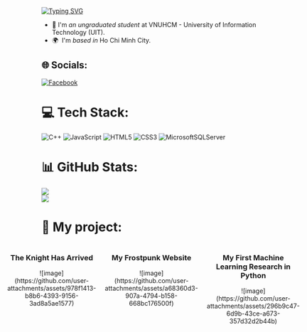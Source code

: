 <a href="https://git.io/typing-svg"><img src="https://readme-typing-svg.herokuapp.com?font=Figtree&size=30&duration=4000&pause=1000&color=3484F7&background=FD1AFF00&width=435&lines=Hello!;My+name+is+L%C3%AA+Ho%C3%A0ng+Vi%E1%BB%87t;Are+you+a+fan+of+Japan%3F;If+yes%2C+then+we're+kindred+spirits!;If+yes%2C+then+we're+kindred+spirits!" alt="Typing SVG" /></a>

- 🔭 I'm *an ungraduated student* at VNUHCM - University of Information Technology (UIT).
- 🌍  I'm *based in* Ho Chi Minh City.

## 🌐 Socials:
[![Facebook](https://img.shields.io/badge/Facebook-%231877F2.svg?logo=Facebook&logoColor=white)](https://facebook.com/rivaille.ackerman.3532)

# 💻 Tech Stack:
![C++](https://img.shields.io/badge/c++-%2300599C.svg?style=for-the-badge&logo=c%2B%2B&logoColor=white) ![JavaScript](https://img.shields.io/badge/javascript-%23323330.svg?style=for-the-badge&logo=javascript&logoColor=%23F7DF1E) ![HTML5](https://img.shields.io/badge/html5-%23E34F26.svg?style=for-the-badge&logo=html5&logoColor=white) ![CSS3](https://img.shields.io/badge/css3-%231572B6.svg?style=for-the-badge&logo=css3&logoColor=white) ![MicrosoftSQLServer](https://img.shields.io/badge/Microsoft%20SQL%20Server-CC2927?style=for-the-badge&logo=microsoft%20sql%20server&logoColor=white)
# 📊 GitHub Stats:
![](https://github-readme-stats.vercel.app/api?username=rivaille1704&theme=tokyonight&hide_border=true&include_all_commits=false&count_private=false)<br/>
![](https://github-readme-streak-stats.herokuapp.com/?user=rivaille1704&theme=tokyonight&hide_border=true)<br/>
# 🏹 My project:
<div style="display: flex; justify-content: center; gap: 20px; text-align: center;">
  <div>
    <h3>The Knight Has Arrived</h3>
    ![image](https://github.com/user-attachments/assets/978f1413-b8b6-4393-9156-3ad8a5ae1577)
  </div>
  <div>
    <h3>My Frostpunk Website</h3>
    ![image](https://github.com/user-attachments/assets/a68360d3-907a-4794-b158-668bc176500f)
  </div>
  <div>
    <h3>My First Machine Learning Research in Python</h3>
    ![image](https://github.com/user-attachments/assets/296b9c47-6d9b-43ce-a673-357d32d2b44b)
  </div>
</div>
